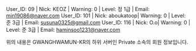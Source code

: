 User_ID: 09 | Nick: KEOZ | Warning: 0 | Level: 정 1급 | Email: min19086@naver.com
User_ID: 101 | Nick: aboukatoop| Warning: 0 | Level: 준 3급 | Email: susuna0325@gmail.com
User_ID: 116 | Nick: O.o| Warning: 0 | Level: 준 3급 | Email: haminsoo1231@naver.com

 위의 내용은 GWANGHWAMUN-KR의 하위 서버인 Private 소속의 회원 정보입니다.
